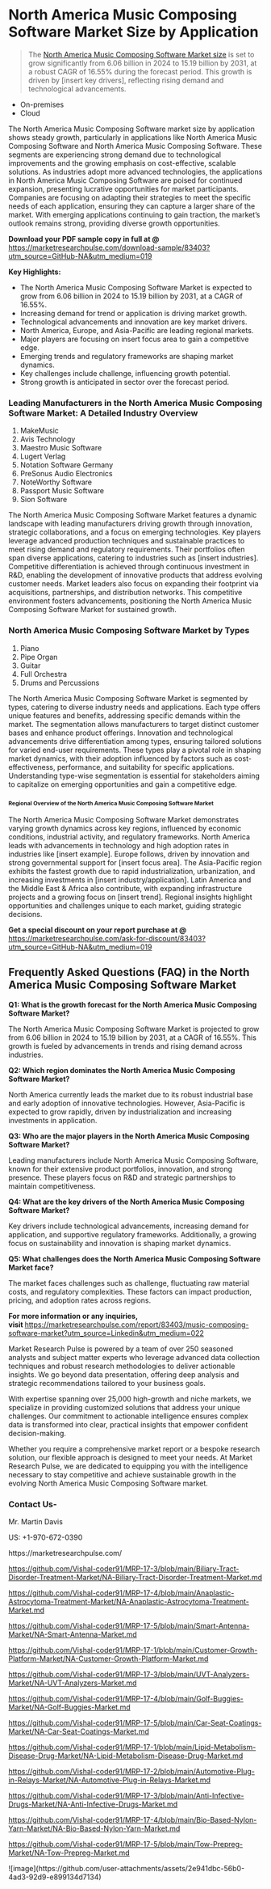 <h1>North America Music Composing Software Market&nbsp;Size by Application</h1><blockquote><p>The <a href="https://marketresearchpulse.com/download-sample/83403?utm_source=GitHub-NA&amp;utm_medium=019">North America Music Composing Software Market size</a> is set to grow significantly from 6.06 billion in 2024 to 15.19 billion by 2031, at a robust CAGR of 16.55% during the forecast period. This growth is driven by [insert key drivers], reflecting rising demand and technological advancements.</p></blockquote><ul><li>On-premises <li> Cloud</li></ul><p>The North America Music Composing Software market size by application shows steady growth, particularly in applications like North America Music Composing Software and North America Music Composing Software. These segments are experiencing strong demand due to technological improvements and the growing emphasis on cost-effective, scalable solutions. As industries adopt more advanced technologies, the applications in North America Music Composing Software are poised for continued expansion, presenting lucrative opportunities for market participants. Companies are focusing on adapting their strategies to meet the specific needs of each application, ensuring they can capture a larger share of the market. With emerging applications continuing to gain traction, the market’s outlook remains strong, providing diverse growth opportunities.</p><p><strong>Download your PDF sample copy in full at @ </strong><a href="https://marketresearchpulse.com/download-sample/83403?utm_source=GitHub-NA&amp;utm_medium=019">https://marketresearchpulse.com/download-sample/83403?utm_source=GitHub-NA&amp;utm_medium=019</a></p><p><strong>Key Highlights: </strong></p><ul><li>The North America Music Composing Software Market is expected to grow from 6.06 billion in 2024 to 15.19 billion by 2031, at a CAGR of 16.55%.</li><li>Increasing demand for trend or application is driving market growth.</li><li>Technological advancements and innovation are key market drivers.</li><li>North America, Europe, and Asia-Pacific are leading regional markets.</li><li>Major players are focusing on insert focus area to gain a competitive edge.</li><li>Emerging trends and regulatory frameworks are shaping market dynamics.</li><li>Key challenges include challenge, influencing growth potential.</li><li>Strong growth is anticipated in sector over the forecast period.</li></ul><h3>Leading Manufacturers in the North America Music Composing Software Market: A Detailed Industry Overview</h3><ol><li>MakeMusic</li><li>Avis Technology</li><li>Maestro Music Software</li><li>Lugert Verlag</li><li>Notation Software Germany</li><li>PreSonus Audio Electronics</li><li>NoteWorthy Software</li><li>Passport Music Software</li><li>Sion Software</li></ol><div class="flex max-w-full flex-col flex-grow"><div class="min-h-8 text-message flex w-full flex-col items-end gap-2 whitespace-normal break-words [.text-message+&amp;]:mt-5" dir="auto" data-message-author-role="assistant" data-message-id="fd8432e4-4910-450d-b182-61b7bfb0a01f" data-message-model-slug="gpt-4o"><div class="flex w-full flex-col gap-1 empty:hidden first:pt-[3px]"><div class="markdown prose w-full break-words dark:prose-invert light"><p>The North America Music Composing Software Market features a dynamic landscape with leading manufacturers driving growth through innovation, strategic collaborations, and a focus on emerging technologies. Key players leverage advanced production techniques and sustainable practices to meet rising demand and regulatory requirements. Their portfolios often span diverse applications, catering to industries such as [insert industries]. Competitive differentiation is achieved through continuous investment in R&amp;D, enabling the development of innovative products that address evolving customer needs. Market leaders also focus on expanding their footprint via acquisitions, partnerships, and distribution networks. This competitive environment fosters advancements, positioning the North America Music Composing Software Market for sustained growth.</p></div></div></div></div><h3>North America Music Composing Software Market by Types</h3><ol><li>Piano <li> Pipe Organ <li> Guitar <li> Full Orchestra <li> Drums and Percussions</li></ol><div class="flex max-w-full flex-col flex-grow"><div class="min-h-8 text-message flex w-full flex-col items-end gap-2 whitespace-normal break-words [.text-message+&amp;]:mt-5" dir="auto" data-message-author-role="assistant" data-message-id="084470be-0bb7-4664-bddf-5156b4f41249" data-message-model-slug="gpt-4o-mini"><div class="flex w-full flex-col gap-1 empty:hidden first:pt-[3px]"><div class="markdown prose w-full break-words dark:prose-invert light"><p>The North America Music Composing Software Market is segmented by types, catering to diverse industry needs and applications. Each type offers unique features and benefits, addressing specific demands within the market. The segmentation allows manufacturers to target distinct customer bases and enhance product offerings. Innovation and technological advancements drive differentiation among types, ensuring tailored solutions for varied end-user requirements. These types play a pivotal role in shaping market dynamics, with their adoption influenced by factors such as cost-effectiveness, performance, and suitability for specific applications. Understanding type-wise segmentation is essential for stakeholders aiming to capitalize on emerging opportunities and gain a competitive edge.</p></div></div></div></div><h3><span style="font-size: 11px;">Regional Overview of the North America Music Composing Software Market</span></h3><div class="flex max-w-full flex-col flex-grow"><div class="min-h-8 text-message flex w-full flex-col items-end gap-2 whitespace-normal break-words [.text-message+&amp;]:mt-5" dir="auto" data-message-author-role="assistant" data-message-id="e9038762-ce64-4e30-91c9-9bd413514231" data-message-model-slug="gpt-4o-mini"><div class="flex w-full flex-col gap-1 empty:hidden first:pt-[3px]"><div class="markdown prose w-full break-words dark:prose-invert light"><p>The North America Music Composing Software Market demonstrates varying growth dynamics across key regions, influenced by economic conditions, industrial activity, and regulatory frameworks. North America leads with advancements in technology and high adoption rates in industries like [insert example]. Europe follows, driven by innovation and strong governmental support for [insert focus area]. The Asia-Pacific region exhibits the fastest growth due to rapid industrialization, urbanization, and increasing investments in [insert industry/application]. Latin America and the Middle East &amp; Africa also contribute, with expanding infrastructure projects and a growing focus on [insert trend]. Regional insights highlight opportunities and challenges unique to each market, guiding strategic decisions.</p></div></div></div></div><p><strong>Get a special discount on your report purchase at @ </strong><a href="https://marketresearchpulse.com/ask-for-discount/83403?utm_source=GitHub-NA&amp;utm_medium=019">https://marketresearchpulse.com/ask-for-discount/83403?utm_source=GitHub-NA&amp;utm_medium=019</a></p><h2>Frequently Asked Questions (FAQ) in the North America Music Composing Software Market</h2><p><strong>Q1: What is the growth forecast for the North America Music Composing Software Market?</strong></p><p>The North America Music Composing Software Market is projected to grow from 6.06 billion in 2024 to 15.19 billion by 2031, at a CAGR of 16.55%. This growth is fueled by advancements in trends and rising demand across industries.</p><p><strong>Q2: Which region dominates the North America Music Composing Software Market?</strong></p><p>North America currently leads the market due to its robust industrial base and early adoption of innovative technologies. However, Asia-Pacific is expected to grow rapidly, driven by industrialization and increasing investments in application.</p><p><strong>Q3: Who are the major players in the North America Music Composing Software Market?</strong></p><p>Leading manufacturers include North America Music Composing Software, known for their extensive product portfolios, innovation, and strong presence. These players focus on R&amp;D and strategic partnerships to maintain competitiveness.</p><p><strong>Q4: What are the key drivers of the North America Music Composing Software Market?</strong></p><p>Key drivers include technological advancements, increasing demand for application, and supportive regulatory frameworks. Additionally, a growing focus on sustainability and innovation is shaping market dynamics.</p><p><strong>Q5: What challenges does the North America Music Composing Software Market face?</strong></p><p>The market faces challenges such as challenge, fluctuating raw material costs, and regulatory complexities. These factors can impact production, pricing, and adoption rates across regions.</p><p><strong>For more information or any inquiries, visit&nbsp;</strong><a href="https://marketresearchpulse.com/report/83403/music-composing-software-market?utm_source=Linkedin&utm_medium=022">https://marketresearchpulse.com/report/83403/music-composing-software-market?utm_source=Linkedin&utm_medium=022</a></p><p>Market Research Pulse is powered by a team of over 250 seasoned analysts and subject matter experts who leverage advanced data collection techniques and robust research methodologies to deliver actionable insights. We go beyond data presentation, offering deep analysis and strategic recommendations tailored to your business goals.</p><p>With expertise spanning over 25,000 high-growth and niche markets, we specialize in providing customized solutions that address your unique challenges. Our commitment to actionable intelligence ensures complex data is transformed into clear, practical insights that empower confident decision-making.</p><p>Whether you require a comprehensive market report or a bespoke research solution, our flexible approach is designed to meet your needs. At Market Research Pulse, we are dedicated to equipping you with the intelligence necessary to stay competitive and achieve sustainable growth in the evolving North America Music Composing Software market.</p><h3><strong>Contact Us-</strong></h3><p>Mr. Martin Davis</p><p>US: +1-970-672-0390</p><p>https://marketresearchpulse.com/</p><p><a href="https://github.com/Vishal-coder91/MRP-17-3/blob/main/Biliary-Tract-Disorder-Treatment-Market/NA-Biliary-Tract-Disorder-Treatment-Market.md">https://github.com/Vishal-coder91/MRP-17-3/blob/main/Biliary-Tract-Disorder-Treatment-Market/NA-Biliary-Tract-Disorder-Treatment-Market.md</a></p><p><a href="https://github.com/Vishal-coder91/MRP-17-4/blob/main/Anaplastic-Astrocytoma-Treatment-Market/NA-Anaplastic-Astrocytoma-Treatment-Market.md">https://github.com/Vishal-coder91/MRP-17-4/blob/main/Anaplastic-Astrocytoma-Treatment-Market/NA-Anaplastic-Astrocytoma-Treatment-Market.md</a></p><p><a href="https://github.com/Vishal-coder91/MRP-17-5/blob/main/Smart-Antenna-Market/NA-Smart-Antenna-Market.md">https://github.com/Vishal-coder91/MRP-17-5/blob/main/Smart-Antenna-Market/NA-Smart-Antenna-Market.md</a></p><p><a href="https://github.com/Vishal-coder91/MRP-17-1/blob/main/Customer-Growth-Platform-Market/NA-Customer-Growth-Platform-Market.md">https://github.com/Vishal-coder91/MRP-17-1/blob/main/Customer-Growth-Platform-Market/NA-Customer-Growth-Platform-Market.md</a></p><p><a href="https://github.com/Vishal-coder91/MRP-17-3/blob/main/UVT-Analyzers-Market/NA-UVT-Analyzers-Market.md">https://github.com/Vishal-coder91/MRP-17-3/blob/main/UVT-Analyzers-Market/NA-UVT-Analyzers-Market.md</a></p><p><a href="https://github.com/Vishal-coder91/MRP-17-4/blob/main/Golf-Buggies-Market/NA-Golf-Buggies-Market.md">https://github.com/Vishal-coder91/MRP-17-4/blob/main/Golf-Buggies-Market/NA-Golf-Buggies-Market.md</a></p><p><a href="https://github.com/Vishal-coder91/MRP-17-5/blob/main/Car-Seat-Coatings-Market/NA-Car-Seat-Coatings-Market.md">https://github.com/Vishal-coder91/MRP-17-5/blob/main/Car-Seat-Coatings-Market/NA-Car-Seat-Coatings-Market.md</a></p><p><a href="https://github.com/Vishal-coder91/MRP-17-1/blob/main/Lipid-Metabolism-Disease-Drug-Market/NA-Lipid-Metabolism-Disease-Drug-Market.md">https://github.com/Vishal-coder91/MRP-17-1/blob/main/Lipid-Metabolism-Disease-Drug-Market/NA-Lipid-Metabolism-Disease-Drug-Market.md</a></p><p><a href="https://github.com/Vishal-coder91/MRP-17-2/blob/main/Automotive-Plug-in-Relays-Market/NA-Automotive-Plug-in-Relays-Market.md">https://github.com/Vishal-coder91/MRP-17-2/blob/main/Automotive-Plug-in-Relays-Market/NA-Automotive-Plug-in-Relays-Market.md</a></p><p><a href="https://github.com/Vishal-coder91/MRP-17-3/blob/main/Anti-Infective-Drugs-Market/NA-Anti-Infective-Drugs-Market.md">https://github.com/Vishal-coder91/MRP-17-3/blob/main/Anti-Infective-Drugs-Market/NA-Anti-Infective-Drugs-Market.md</a></p><p><a href="https://github.com/Vishal-coder91/MRP-17-4/blob/main/Bio-Based-Nylon-Yarn-Market/NA-Bio-Based-Nylon-Yarn-Market.md">https://github.com/Vishal-coder91/MRP-17-4/blob/main/Bio-Based-Nylon-Yarn-Market/NA-Bio-Based-Nylon-Yarn-Market.md</a></p><p><a href="https://github.com/Vishal-coder91/MRP-17-5/blob/main/Tow-Prepreg-Market/NA-Tow-Prepreg-Market.md">https://github.com/Vishal-coder91/MRP-17-5/blob/main/Tow-Prepreg-Market/NA-Tow-Prepreg-Market.md</a></p>
![image](https://github.com/user-attachments/assets/2e941dbc-56b0-4ad3-92d9-e899134d7134)
